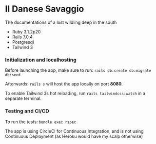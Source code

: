 # Il Danese Savaggio

The documentations of a lost wildling deep in the south

* Ruby 3.1.2p20
* Rails 7.0.4
* Postgresql
* Tailwind 3


### Initialization and localhosting

Before launching the app, make sure to run:
`rails db:create db:migrate db:seed`

Afterwards:
`rails s`
will host the app locally on port __8080__.

To enable Tailwind 3s hot reloading, run `rails tailwindcss:watch` in a separate terminal.


### Testing and CI/CD

To run the tests: `bundle exec rspec`

The app is using CircleCI for Continuous Integration, and is not using Continuous Deployment (as Heroku would have my scalp otherwise)
